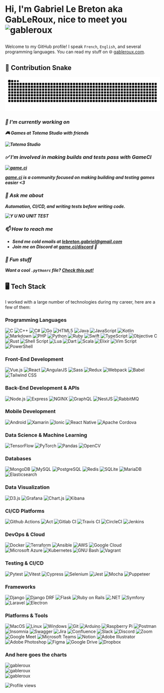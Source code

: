 <!--START_SECTION:TITLE-->
# <p align = left>Hi, I'm Gabriel Le Breton aka GabLeRoux, nice to meet you&ensp;<img src="https://media.giphy.com/media/hvRJCLFzcasrR4ia7z/giphy.gif" alt= "gableroux" width="35"></p>
<!--END_SECTION:TITLE-->

Welcome to my GitHub profile! I speak `French`, `English`, and several programming languages. You can read my stuff on 🌐 [gableroux.com](https://www.gableroux.com/).

## 🐍 Contribution Snake
<div align="left">
  <picture>
    <source media="(prefers-color-scheme: dark)" srcset="https://raw.githubusercontent.com/gableroux/gableroux/refs/heads/output/github-contribution-grid-snake-dark.svg" />
    <source media="(prefers-color-scheme: light)" srcset="https://raw.githubusercontent.com/gableroux/gableroux/refs/heads/output/github-contribution-grid-snake.svg" />
    <img alt="github-snake" src="https://raw.githubusercontent.com/gableroux/gableroux/refs/heads/output/github-contribution-grid-snake.svg" />
  </picture>
</div>

<!--START_SECTION:WORK-->
### ***<p align = left>🔭 I'm currently working on </p>***
***<p align = left></p>***
***<p align = left>🎮 Games at Totema Studio with friends</p>***
***<p align = left></p>***
***<p align = left>![Totema Studio](https://avatars.githubusercontent.com/u/11981771?s=200&v=4)</p>***
***<p align = left></p>***
### ***<p align = left>✅ I'm involved in making builds and tests pass with GameCI</p>***
***<p align = left></p>***
***<p align = left>[![game.ci](https://s.gravatar.com/avatar/50c8f69688b341095cae3755bc0720b2?s=250)](https://game.ci/)  </p>***
***<p align = left>[game.ci](https://game.ci) is a community focused on making building and testing games easier <3</p>***
***<p align = left></p>***
### ***<p align = left>💬 Ask me about </p>***
***<p align = left></p>***
***<p align = left>Automation, CI/CD, and writing tests before writing code.</p>***
***<p align = left></p>***
***<p align = left>![Y U NO UNIT TEST](http://i.imgur.com/vkyufhy.png)</p>***
***<p align = left></p>***
### ***<p align = left>📫 How to reach me </p>***
***<ul>***
***<li>Send me cold emails at [lebreton.gabriel@gmail.com](mailto:lebreton.gabriel@gmail.com)</li>***
***<li>Join me on Discord at [game.ci/discord](https://game.ci/discord) 🤘</li>***
***</ul>***
### ***<p align = left>🐍 Fun stuff </p>***
***<p align = left></p>***
***<p align = left>Want a cool `.pythonrc` file? [Check this out!](https://gableroux.com/python/2016/01/20/python-interpreter-autocomplete/)</p>***
***<p align = left></p>***
<!--END_SECTION:WORK-->

## <p align = left> 🖥️ 	Tech Stack </p>

I worked with a large number of technologies during my career, here are a few of them:

### **Programming Languages**
![C](https://img.shields.io/badge/c-%23555555.svg?style=flat&logo=c&logoColor=white)
![C++](https://img.shields.io/badge/c++-%23f34b7d.svg?style=flat&logo=cplusplus&logoColor=white)
![C#](https://img.shields.io/badge/c%23-%23178600.svg?style=flat&logo=c-sharp&logoColor=white)
![Go](https://img.shields.io/badge/go-%2300ADD8.svg?style=flat&logo=go&logoColor=white)
![HTML5](https://img.shields.io/badge/html5-%23e34c26.svg?style=flat&logo=html5&logoColor=white)
![Java](https://img.shields.io/badge/java-%23b07219.svg?style=flat&logo=java&logoColor=white)
![JavaScript](https://img.shields.io/badge/javascript-%23f1e05a.svg?style=flat&logo=javascript&logoColor=white)
![Kotlin](https://img.shields.io/badge/kotlin-%23A97BFF.svg?style=flat&logo=kotlin&logoColor=white)
![Markdown](https://img.shields.io/badge/markdown-%23083fa1.svg?style=flat&logo=markdown&logoColor=white)
![PHP](https://img.shields.io/badge/php-%234F5D95.svg?style=flat&logo=php&logoColor=white)
![Python](https://img.shields.io/badge/python-%233572A5.svg?style=flat&logo=python&logoColor=white)
![Ruby](https://img.shields.io/badge/ruby-%23701516.svg?style=flat&logo=ruby&logoColor=white)
![Swift](https://img.shields.io/badge/swift-%23F05138.svg?style=flat&logo=swift&logoColor=white)
![TypeScript](https://img.shields.io/badge/typescript-%233178c6.svg?style=flat&logo=typescript&logoColor=white)
![Objective C](https://img.shields.io/badge/objective%20c-%23438eff.svg?style=flat&logo=objective%20c&logoColor=white)
![Rust](https://img.shields.io/badge/rust-%23dea584.svg?style=flat&logo=rust&logoColor=white)
![Shell Script](https://img.shields.io/badge/shell_script-%23121011.svg?style=flat&logo=gnu-bash&logoColor=white)
![Lua](https://img.shields.io/badge/lua-%232C2D72.svg?style=flat&logo=lua&logoColor=white)
![Dart](https://img.shields.io/badge/dart-%230175C2.svg?style=flat&logo=dart&logoColor=white)
![Scala](https://img.shields.io/badge/scala-%23DC322F.svg?style=flat&logo=scala&logoColor=white)
![Elixir](https://img.shields.io/badge/elixir-%234B275F.svg?style=flat&logo=elixir&logoColor=white)
![Vim Script](https://img.shields.io/badge/vim_script-%23019733.svg?style=flat&logo=vim&logoColor=white)
![PowerShell](https://img.shields.io/badge/powershell-%235391FE.svg?style=flat&logo=powershell&logoColor=white)

### **Front-End Development**
![Vue.js](https://img.shields.io/badge/vue.js-%2341b883.svg?style=flat&logo=vue.js&logoColor=white)
![React](https://img.shields.io/badge/react-%2361dbfb.svg?style=flat&logo=react&logoColor=white)
![AngularJS](https://img.shields.io/badge/angularjs-%23b52e31.svg?style=flat&logo=angularjs&logoColor=white)
![Sass](https://img.shields.io/badge/sass-%23a53b70.svg?style=flat&logo=sass&logoColor=white)
![Redux](https://img.shields.io/badge/redux-%236b12c4.svg?style=flat&logo=redux&logoColor=white)
![Webpack](https://img.shields.io/badge/webpack-%231c78c0.svg?style=flat&logo=webpack&logoColor=white)
![Babel](https://img.shields.io/badge/babel-%23d1c711.svg?style=flat&logo=babel&logoColor=white)
![Tailwind CSS](https://img.shields.io/badge/tailwindcss-%233fb3e0.svg?style=flat&logo=tailwindcss&logoColor=white)

### **Back-End Development & APIs**
![Node.js](https://img.shields.io/badge/node.js-%233c873a.svg?style=flat&logo=node.js&logoColor=white)
![Express](https://img.shields.io/badge/express-%23626361.svg?style=flat&logo=express&logoColor=white)
![NGINX](https://img.shields.io/badge/nginx-%23009639.svg?style=flat&logo=nginx&logoColor=white)
![GraphQL](https://img.shields.io/badge/graphql-%23e10098.svg?style=flat&logo=graphql&logoColor=white)
![NestJS](https://img.shields.io/badge/nestjs-%23ed1354.svg?style=flat&logo=nestjs&logoColor=white)
![RabbitMQ](https://img.shields.io/badge/rabbitmq-%23ff7221.svg?style=flat&logo=rabbitmq&logoColor=white)

### **Mobile Development**
![Android](https://img.shields.io/badge/android-%2332DE84.svg?style=flat&logo=android&logoColor=white)
![Xamarin](https://img.shields.io/badge/xamarin-%23378fdb.svg?style=flat&logo=xamarin&logoColor=white)
![Ionic](https://img.shields.io/badge/ionic-%23498aff.svg?style=flat&logo=ionic&logoColor=white)
![React Native](https://img.shields.io/badge/react%20native-%2361dbfb.svg?style=flat&logo=react%20native&logoColor=white)
![Apache Cordova](https://img.shields.io/badge/apache%20cordova-%23505052.svg?style=flat&logo=apache%20cordova&logoColor=white)

### **Data Science & Machine Learning**
![TensorFlow](https://img.shields.io/badge/tensorflow-%23FFA800.svg?style=flat&logo=tensorflow&logoColor=white)
![PyTorch](https://img.shields.io/badge/pytorch-%23e04410.svg?style=flat&logo=pytorch&logoColor=white)
![Pandas](https://img.shields.io/badge/pandas-%230b0638.svg?style=flat&logo=pandas&logoColor=white)
![OpenCV](https://img.shields.io/badge/opencv-%233bbd2d.svg?style=flat&logo=opencv&logoColor=white)

### **Databases**
![MongoDB](https://img.shields.io/badge/mongodb-%234db33d.svg?style=flat&logo=mongodb&logoColor=white)
![MySQL](https://img.shields.io/badge/mysql-%2300758f.svg?style=flat&logo=mysql&logoColor=white)
![PostgreSQL](https://img.shields.io/badge/postgresql-%230064a5.svg?style=flat&logo=postgresql&logoColor=white)
![Redis](https://img.shields.io/badge/redis-%237a0c00.svg?style=flat&logo=redis&logoColor=white)
![SQLite](https://img.shields.io/badge/sqlite-%233867d6.svg?style=flat&logo=sqlite&logoColor=white)
![MariaDB](https://img.shields.io/badge/mariadb-%231d2845.svg?style=flat&logo=mariadb&logoColor=white)
![Elasticsearch](https://img.shields.io/badge/elasticsearch-%232f9e76.svg?style=flat&logo=elasticsearch&logoColor=white)

### **Data Visualization**
![D3.js](https://img.shields.io/badge/d3.js-%23e37430.svg?style=flat&logo=d3.js&logoColor=white)
![Grafana](https://img.shields.io/badge/grafana-%23f58822.svg?style=flat&logo=grafana&logoColor=white)
![Chart.js](https://img.shields.io/badge/chart.js-%23e85858.svg?style=flat&logo=chart.js&logoColor=white)
![Kibana](https://img.shields.io/badge/kibana-%23cc2bb4.svg?style=flat&logo=kibana&logoColor=white)

### CI/CD Platforms
![Github Actions](https://img.shields.io/badge/github%20actions-%232671E5.svg?style=flat&logo=github%20actions&logoColor=white)
![Act](https://img.shields.io/badge/act-%23000000.svg?style=flat&logo=github%20actions&logoColor=white)
![Gitlab CI](https://img.shields.io/badge/gitlab%20ci-%23FCA121.svg?style=flat&logo=gitlab&logoColor=white)
![Travis CI](https://img.shields.io/badge/travisci-%23802121.svg?style=flat&logo=travisci&logoColor=white)
![CircleCI](https://img.shields.io/badge/circleci-%233a3c42.svg?style=flat&logo=circleci&logoColor=white)
![Jenkins](https://img.shields.io/badge/jenkins-%232C5263.svg?style=flat&logo=jenkins&logoColor=white)

### **DevOps & Cloud**
![Docker](https://img.shields.io/badge/docker-%23384d54.svg?style=flat&logo=docker&logoColor=white)
![Terraform](https://img.shields.io/badge/terraform-%235835CC.svg?style=flat&logo=terraform&logoColor=white)
![Ansible](https://img.shields.io/badge/ansible-%23226154.svg?style=flat&logo=ansible&logoColor=white)
![AWS](https://img.shields.io/badge/amazon%20aws-%23FF9900.svg?style=flat&logo=amazon%20aws&logoColor=white)
![Google Cloud](https://img.shields.io/badge/google%20cloud-%230F9D58.svg?style=flat&logo=google%20cloud&logoColor=white)
![Microsoft Azure](https://img.shields.io/badge/microsoft%20azure-%23007FFF.svg?style=flat&logo=microsoft%20azure&logoColor=white)
![Kubernetes](https://img.shields.io/badge/kubernetes-%23123786.svg?style=flat&logo=kubernetes&logoColor=white)
![GNU Bash](https://img.shields.io/badge/gnu%20bash-%232b2a36.svg?style=flat&logo=gnu%20bash&logoColor=white)
![Vagrant](https://img.shields.io/badge/vagrant-%232a44b8.svg?style=flat&logo=vagrant&logoColor=white)

### **Testing & CI/CD**
![Pytest](https://img.shields.io/badge/pytest-%234A6C9B.svg?style=flat&logo=pytest&logoColor=white)
![Vitest](https://img.shields.io/badge/vitest-%23FFC800.svg?style=flat&logo=vitest&logoColor=white)
![Cypress](https://img.shields.io/badge/cypress-%23454545.svg?style=flat&logo=cypress&logoColor=white)
![Selenium](https://img.shields.io/badge/selenium-%2323a30a.svg?style=flat&logo=selenium&logoColor=white)
![Jest](https://img.shields.io/badge/jest-%236b345a.svg?style=flat&logo=jest&logoColor=white)
![Mocha](https://img.shields.io/badge/mocha-%23967969.svg?style=flat&logo=mocha&logoColor=white)
![Puppeteer](https://img.shields.io/badge/puppeteer-%2318a367.svg?style=flat&logo=puppeteer&logoColor=white)

### **Frameworks**
![Django](https://img.shields.io/badge/django-%23092e20.svg?style=flat&logo=django&logoColor=white)
![Django DRF](https://img.shields.io/badge/django%20drf-%23092e20.svg?style=flat&logo=django&logoColor=white)
![Flask](https://img.shields.io/badge/flask-%23444444.svg?style=flat&logo=flask&logoColor=white)
![Ruby on Rails](https://img.shields.io/badge/ruby%20on%20rails-%23CC0000.svg?style=flat&logo=ruby-on-rails&logoColor=white)
![.NET](https://img.shields.io/badge/.net-%23945db7.svg?style=flat&logo=.net&logoColor=white)
![Symfony](https://img.shields.io/badge/symfony-%23232324.svg?style=flat&logo=symfony&logoColor=white)
![Laravel](https://img.shields.io/badge/laravel-%23fb503b.svg?style=flat&logo=laravel&logoColor=white)
![Electron](https://img.shields.io/badge/electron-%23011c3d.svg?style=flat&logo=electron&logoColor=white)

### **Platforms & Tools**
![MacOS](https://img.shields.io/badge/macos-%23999999.svg?style=flat&logo=apple&logoColor=white)
![Linux](https://img.shields.io/badge/linux-%23ffcc33.svg?style=flat&logo=linux&logoColor=white)
![Windows](https://img.shields.io/badge/windows-%230078D6.svg?style=flat&logo=windows&logoColor=white)
![Git](https://img.shields.io/badge/git-%23f1502f.svg?style=flat&logo=git&logoColor=white)
![Arduino](https://img.shields.io/badge/arduino-%2300979C.svg?style=flat&logo=arduino&logoColor=white)
![Raspberry Pi](https://img.shields.io/badge/raspberrypi-%23c7053d.svg?style=flat&logo=raspberrypi&logoColor=white)
![Postman](https://img.shields.io/badge/postman-%23ef5b25.svg?style=flat&logo=postman&logoColor=white)
![Insomnia](https://img.shields.io/badge/insomnia-%5849BE.svg?style=flat&logo=insomnia&logoColor=white)
![Swagger](https://img.shields.io/badge/swagger-%2385EA2D.svg?style=flat&logo=swagger&logoColor=white)
![Jira](https://img.shields.io/badge/jira-%230052CC.svg?style=flat&logo=jira&logoColor=white)
![Confluence](https://img.shields.io/badge/confluence-%23172BF4.svg?style=flat&logo=confluence&logoColor=white)
![Slack](https://img.shields.io/badge/slack-%234A154B.svg?style=flat&logo=slack&logoColor=white)
![Discord](https://img.shields.io/badge/discord-%237289DA.svg?style=flat&logo=discord&logoColor=white)
![Zoom](https://img.shields.io/badge/zoom-%232D8CFF.svg?style=flat&logo=zoom&logoColor=white)
![Google Meet](https://img.shields.io/badge/google%20meet-%234285F4.svg?style=flat&logo=google%20meet&logoColor=white)
![Microsoft Teams](https://img.shields.io/badge/microsoft%20teams-%236264A7.svg?style=flat&logo=microsoft%20teams&logoColor=white)
![Notion](https://img.shields.io/badge/notion-%23ffffff.svg?style=flat&logo=notion&logoColor=black)
![Adobe Illustrator](https://img.shields.io/badge/adobe%20illustrator-%23bfb034.svg?style=flat&logo=adobe%20illustrator&logoColor=white)
![Adobe Photoshop](https://img.shields.io/badge/adobe%20photoshop-%2318152E.svg?style=flat&logo=adobe%20photoshop&logoColor=white)
![Figma](https://img.shields.io/badge/figma-%2300d47b.svg?style=flat&logo=figma&logoColor=white)
![Google Drive](https://img.shields.io/badge/google%20drive-%233AA8F2.svg?style=flat&logo=google%20drive&logoColor=white)
![Dropbox](https://img.shields.io/badge/dropbox-%230085FF.svg?style=flat&logo=dropbox&logoColor=white)

<!--END_SECTION:SKILL-->

### And here goes the charts

<!--START_SECTION:README-STATS-->
<div align = "left">
    <img src = "https://github-readme-stats.vercel.app/api?username=gableroux&show_icons=true&theme=default&hide_border=false&include_all_commits=true&count_private=true" alt = "gableroux"/> 
</div>
<!--END_SECTION:README-STATS-->

<!--START_SECTION:README-STATS-LANGUAGES-->
<div align = "left">
    <img src = "https://github-readme-stats.vercel.app/api/top-langs/?username=gableroux&langs_count=8&layout=compact&theme=default&hide_border=false" alt = "gableroux"/> 
</div>
<!--END_SECTION:README-STATS-LANGUAGES-->

<!--START_SECTION:STREAK-STATS-->
<div align = "left">
    <img src = "https://streak-stats.demolab.com/?user=gableroux&theme=default&hide_border=false" alt = "gableroux"/> 
</div>
<!--END_SECTION:STREAK-STATS-->

![Profile views](https://komarev.com/ghpvc/?username=gableroux&abbreviated=true)
